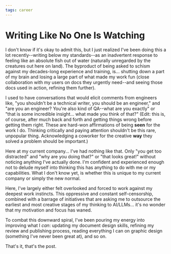 ```yaml
---
tags: career
---
```


# Writing Like No One Is Watching

I don't know if it's okay to admit this, but I just realized I've been doing this a lot recently--writing below my standards--as an inadvertent response to feeling like an absolute fish out of water (naturally unregarded by the creatures out here on land). The byproduct of being asked to schism against my decades-long experience and training, is... shutting down a part of my brain and losing a large part of what made my work fun (close collaboration with my users on docs they urgently need--and seeing those docs used in action, refining them further). 

I used to have conversations that would elicit comments from engineers like, "you shouldn't be a technical writer, you should be an engineer," and "are you an engineer? You're also kind of QA--what are you exactly" or "that is some incredible insight... what made you think of that?" (Edit: this is, of course, after much back and forth and getting things wrong before getting them right. These are hard-won affirmations of being **seen** for the work I do. Thinking critically and paying attention shouldn't be this rare, unpopular thing. Acknowledging a coworker for the creative **way** they solved a problem should be important.)

Here at my current company... I've had nothing like that. Only "you get too distracted" and "why are you doing that?" or "that looks great!" without noticing anything I've actually done. I'm confident and experienced enough not to delude myself into thinking this has anything to do with me or my capabilities. What I don't know yet, is whether this is unique to my current company or simply the new normal.

Here, I've largely either felt overlooked and forced to work against my deepest work instincts. This oppressive and constant self-censorship, combined with a barrage of initiatives that are asking me to outsource the earliest and most creative stages of my thinking to AI/LLMs... it's no wonder that my motivation and focus has waned. 

To combat this downward spiral, I've been pouring my energy into improving what I *can*: updating my document design skills, refining my review and publishing process, reading everything I can on graphic design (something I've never been great at), and so on. 

That's it, that's the post. 